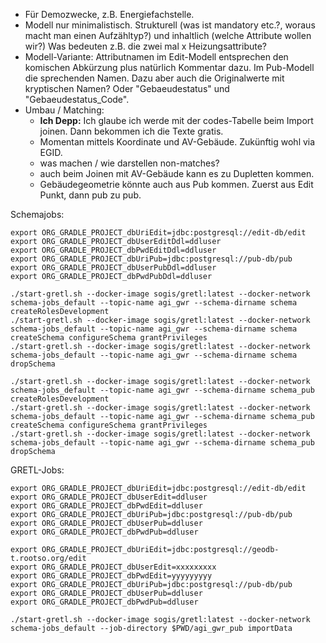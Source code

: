 - Für Demozwecke, z.B. Energiefachstelle.
- Modell nur minimalistisch. Strukturell (was ist mandatory etc.?, woraus macht man einen Aufzähltyp?) und inhaltlich (welche Attribute wollen wir?) Was bedeuten z.B. die zwei mal x Heizungsattribute?
- Modell-Variante: Attributnamen im Edit-Modell entsprechen den komischen Abkürzung plus natürlich Kommentar dazu. Im Pub-Modell die sprechenden Namen. Dazu aber auch die Originalwerte mit kryptischen Namen? Oder "Gebaeudestatus" und "Gebaeudestatus_Code".
- Umbau / Matching:
  * **Ich Depp:** Ich glaube ich werde mit der codes-Tabelle beim Import joinen. Dann bekommen ich die Texte gratis.
  * Momentan mittels Koordinate und AV-Gebäude. Zukünftig wohl via EGID.
  * was machen / wie darstellen non-matches?
  * auch beim Joinen mit AV-Gebäude kann es zu Dupletten kommen.
  * Gebäudegeometrie könnte auch aus Pub kommen. Zuerst aus Edit Punkt, dann pub zu pub.

Schemajobs:

```
export ORG_GRADLE_PROJECT_dbUriEdit=jdbc:postgresql://edit-db/edit
export ORG_GRADLE_PROJECT_dbUserEditDdl=ddluser
export ORG_GRADLE_PROJECT_dbPwdEditDdl=ddluser
export ORG_GRADLE_PROJECT_dbUriPub=jdbc:postgresql://pub-db/pub
export ORG_GRADLE_PROJECT_dbUserPubDdl=ddluser
export ORG_GRADLE_PROJECT_dbPwdPubDdl=ddluser
```

```
./start-gretl.sh --docker-image sogis/gretl:latest --docker-network schema-jobs_default --topic-name agi_gwr --schema-dirname schema createRolesDevelopment
./start-gretl.sh --docker-image sogis/gretl:latest --docker-network schema-jobs_default --topic-name agi_gwr --schema-dirname schema createSchema configureSchema grantPrivileges
./start-gretl.sh --docker-image sogis/gretl:latest --docker-network schema-jobs_default --topic-name agi_gwr --schema-dirname schema dropSchema
```


```
./start-gretl.sh --docker-image sogis/gretl:latest --docker-network schema-jobs_default --topic-name agi_gwr --schema-dirname schema_pub createRolesDevelopment
./start-gretl.sh --docker-image sogis/gretl:latest --docker-network schema-jobs_default --topic-name agi_gwr --schema-dirname schema_pub createSchema configureSchema grantPrivileges
./start-gretl.sh --docker-image sogis/gretl:latest --docker-network schema-jobs_default --topic-name agi_gwr --schema-dirname schema_pub dropSchema

```


GRETL-Jobs:

```
export ORG_GRADLE_PROJECT_dbUriEdit=jdbc:postgresql://edit-db/edit
export ORG_GRADLE_PROJECT_dbUserEdit=ddluser
export ORG_GRADLE_PROJECT_dbPwdEdit=ddluser
export ORG_GRADLE_PROJECT_dbUriPub=jdbc:postgresql://pub-db/pub
export ORG_GRADLE_PROJECT_dbUserPub=ddluser
export ORG_GRADLE_PROJECT_dbPwdPub=ddluser
```

```
export ORG_GRADLE_PROJECT_dbUriEdit=jdbc:postgresql://geodb-t.rootso.org/edit
export ORG_GRADLE_PROJECT_dbUserEdit=xxxxxxxxx
export ORG_GRADLE_PROJECT_dbPwdEdit=yyyyyyyyy
export ORG_GRADLE_PROJECT_dbUriPub=jdbc:postgresql://pub-db/pub
export ORG_GRADLE_PROJECT_dbUserPub=ddluser
export ORG_GRADLE_PROJECT_dbPwdPub=ddluser
```

```
./start-gretl.sh --docker-image sogis/gretl:latest --docker-network schema-jobs_default --job-directory $PWD/agi_gwr_pub importData
```